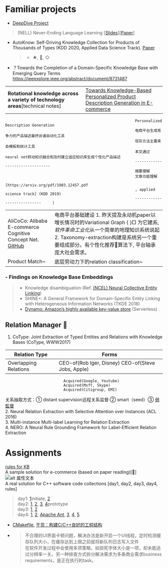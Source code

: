 # Familiar projects
- [DeepDive Project](http://deepdive.stanford.edu/showcase/apps)  
> (NELL) Never-Ending Language Learning [[Slides](https://www.cs.cmu.edu/~ninamf/courses/601sp15/slides/23_nell_4-13-2015.pdf)][[Paper](https://www.cs.cmu.edu/~tom/pubs/NELL_aaai15.pdf)]  
- AutoKnow: Self-Driving Knowledge Collection for Products of Thousands of Types (KDD 2020, Applied Data Science Track). [Paper](https://arxiv.org/pdf/2006.13473.pdf)    
    > - ★, 👑, ◇
- ？Towards the Completion of a Domain-Specific Knowledge Base with Emerging Query Terms https://ieeexplore.ieee.org/abstract/document/8731487
    
|   |   |   
|---|---|   
| **Rotational knowledge across a variety of technology areas**[technical notes]  |  [Towards Knowledge-Based Personalized Product Description Generation in E-commerce](https://arxiv.org/pdf/1903.12457.pdf)
                                                              Personalized Description Generation
                                                              电商平台生成竞争力的产品描述最终诉诸自动化工具
                                                              现存方法主要来自模板和统计工具
                                                              本文通过neural net转动知识融合和及时建立适应知识库生成个性化产品描述
                                                              --------------------------------
                                                              摘要理解
                                                              文章功能理解
                                                              [https://arxiv.org/pdf/1903.12457.pdf
                                                              , applied science track] (KDD 2019) 
                                                              ----------------------------     |  
|   |   |  
|---|---|  
| AliCoCo: Alibaba E-commerce Cognitive Concept Net. [GitHub](https://github.com/alicogintel/AliCoCo)  | 电商平台基础建设 1. 昨天提及永动机paper以增长情况时的Variational Graph { }□ 为它建系, *软件革命工业化*从一个简单的地理知识系统说起  2. Taxonomy-extraction构建是系统另一个重要组成部分。有个性化推荐🍥算法下, 平台轴承庞大社会需求。  |  
| Product Match~   | 底层劳动力下的relation classification~  |

### - Findings on Knowledge Base Embeddings
> - Knowledge disambiguation (Ref. [(NCEL) Neural Collective Entity Linking](https://arxiv.org/pdf/1811.08603.pdf))
> - SHINE+: A General Framework for Domain-Specific Entity Linking with Heterogeneous Information Networks (TKDE 2018)
> - [Dynamo: Amazon’s highly available key-value store](https://www.amazon.science/publications/dynamo-amazons-highly-available-key-value-store) (Serverless)

## Relation Manager 🌟
1. CoType: Joint Extraction of Typed Entities and Relations with Knowledge Bases (CoType, WWW2017)  
    
| Relation Type  | Forms  |  
|---|---|  
|   Overlapping Relations   | CEO-of(Rob Iger, Disney) CEO-of(Steve Jobs, Apple)    |
                              Acquired(Google, Youtube)
                              Acquired(Msft, Skype)
                              Acquired(Citigroup, EMI)  
  
关系抽取方式：① distant supervision远程关系监督 ② smart（seed）③ [弱監督](https://zhuanlan.zhihu.com/p/81404885)  
2. Neural Relation Extraction with Selective Attention over Instances (ACL 2016)  
3. Multi-instance Multi-label Learning for Relation Extraction  
4. NERO: A Neural Rule Grounding Framework for Label-Efficient Relation Extraction  

# Assignments
[rules for KB](https://github.com/WillaFan/Systems/blob/main/rule.json)  
A sample solution for e-commerce (based on paper reading)[🌟]  
![alt 属性文本](https://github.com/WillaFan/Systems/blob/main/pics/WeChat%20Image_20230601035732.jpg)  
A real solution for C++ software code collections [day1, day2, day3, day4, rules]  
> day1: [1](https://www.cnblogs.com/Simulation-Campus/p/8809999.html)initiate, [2](https://blog.csdn.net/weixin_44690935/article/details/106062025)  
> day2: [1](https://philippegroarke.com/games/), [2](https://blog.csdn.net/zq9955/article/details/111150222), [3](https://iq.opengenus.org/login-and-registration-system-in-cpp/), [4](https://learn.microsoft.com/zh-cn/cpp/cpp/classes-and-structs-cpp?view=msvc-170)prototype  
> day3: [1](https://blog.csdn.net/weixin_43716907/article/details/121743370), [2](https://blog.csdn.net/qq_21743659/article/details/114312564)  
> day4: [1](https://blog.csdn.net/wasaiheihei/article/details/114319613), [2](https://blog.csdn.net/weixin_43350361/article/details/106455331), [Apache Ant](https://ant.apache.org/faq.html#passing-cli-args), [3](https://blog.csdn.net/zhizhengguan/article/details/119824294), [4](https://blog.csdn.net/chenlycly/article/details/125529931?ops_request_misc=%257B%2522request%255Fid%2522%253A%2522168553805816800184118421%2522%252C%2522scm%2522%253A%252220140713.130102334.pc%255Fall.%2522%257D&request_id=168553805816800184118421&biz_id=0&utm_medium=distribute.pc_search_result.none-task-blog-2~all~first_rank_ecpm_v1~rank_v31_ecpm-2-125529931-null-null.142^v88^control_2,239^v2^insert_chatgpt&utm_term=C%2B%2B%20%E8%BB%9F%E4%BB%B6%E9%96%8B%E7%99%BC%E8%BB%9F%E4%BB%B6%E5%88%86%E6%9E%90&spm=1018.2226.3001.4187), [5](https://blog.csdn.net/chenlycly/article/details/128703097)  
- [CMakefile](https://www.gnu.org/software/make/), [干货：构建C/C++良好的工程结构](https://zhuanlan.zhihu.com/p/59450618?utm_source=wechat_timeline&utm_medium=social&utm_oi=569174121569763328&utm_campaign=shareopn&utm_id=0)  
- > 不合理的UI界面卡顿问题，解决办法是新开启一个UI线程，定时检测缓存队列大小，在缓存达到上限之前就将新队列日志写入文件  
  > 在软件开发过程中会使用多项策略，如锁死字体大小是一项，却未能逃过分辨率一关。另一种排查方式拆分解决需求为多条商业需求business requirements，是正在执行的task。 
